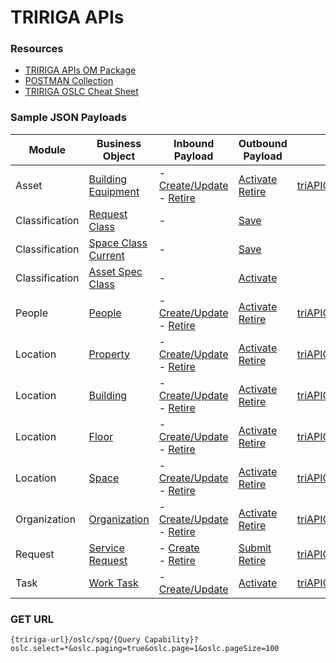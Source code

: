 # TRIRIGA APIs

### Resources

- [TRIRIGA APIs OM Package](/docs/ompackages/)
- [POSTMAN Collection](/docs/collection/)
- [TRIRIGA OSLC Cheat Sheet](/markdowns/oslccheatsheet.md)

### Sample JSON Payloads

Module | Business Object | Inbound Payload | Outbound Payload | Query Capability
---|---|---|---|---
Asset | [Building Equipment](/markdowns/Asset.md) | - [Create/Update](/docs/Payload_IN_Create_Asset.json) <br> - [Retire](/docs/Payload_IN_Retire_Asset.json) | [Activate](/docs/Payload_OUT_Asset.json) <br> [Retire](/docs/Payload_OUT_Asset.json) | [triAPICOutboundAssetQC](/docs/GET-Payloads/GET-Asset.json)
Classification | [Request Class](/markdowns/RequestClass.md) | - | [Save](/docs/Payload_OUT_Save_RequestClass.json) | 
Classification | [Space Class Current](/markdowns/SpaceClass.md) | - | [Save](/docs/Payload_OUT_Save_SpaceClass.json) |
Classification | [Asset Spec Class](/markdowns/AssetSpecClass.md) | - | [Activate](/docs/Payload_OUT_AssetSpecClass.json) |
People | [People](/markdowns/People.md) | - [Create/Update](/docs/Payload_IN_Create_People.json) <br> - [Retire](/docs/Payload_IN_Retire_People.json) | [Activate](/docs/Payload_OUT_Activate_People.json) <br> [Retire](/docs/Payload_OUT_Retire_People.json) | [triAPICOutboundPeopleQC](/docs/GET-Payloads/GET-People.json)
Location | [Property](/markdowns/Property.md) | - [Create/Update](/docs/Payload_IN_Create_Property.json) <br> - [Retire](/docs/Payload_IN_Retire_Property.json) | [Activate](/docs/Payload_OUT_Activate_Property.json) <br> [Retire](/docs/Payload_OUT_Retire_Property.json) | [triAPICOutboundPropertyQC](/docs/GET-Payloads/GET-Property.json)
Location | [Building](/markdowns/Building.md) | - [Create/Update](/docs/Payload_IN_Create_Building.json) <br> - [Retire](/docs/Payload_IN_Retire_Building.json) | [Activate](/docs/Payload_OUT_Activate_Building.json) <br> [Retire](/docs/Payload_OUT_Retire_Building.json) | [triAPICOutboundBuildingQC](/docs/GET-Payloads/GET-Building.json)
Location | [Floor](/markdowns/Floor.md) | - [Create/Update](/docs/Payload_IN_Create_Floor.json) <br> - [Retire](/docs/Payload_IN_Retire_Floor.json) | [Activate](/docs/Payload_OUT_Activate_Floor.json) <br> [Retire](/docs/Payload_OUT_Retire_Floor.json) | [triAPICOutboundFloorQC](/docs/GET-Payloads/GET-Floor.json)
Location | [Space](/markdowns/Space.md) | - [Create/Update](/docs/Payload_IN_Create_Space.json) <br> - [Retire](/docs/Payload_IN_Retire_Space.json) | [Activate](/docs/Payload_OUT_Space.json) <br> [Retire](/docs/Payload_OUT_Space.json) | [triAPICOutboundSpaceQC](/docs/GET-Payloads/GET-Space.json)
Organization | [Organization](/markdowns/Organization.md) | - [Create/Update](/docs/Payload_IN_Create_Organization.json) <br> - [Retire](/docs/Payload_IN_Retire_Organization.json) | [Activate](/docs/Payload_OUT_Organization.json) <br> [Retire](/docs/Payload_OUT_Organization.json) | [triAPICOutboundOrganizationQC](/docs/GET-Payloads/GET-Organization.json)
Request | [Service Request](/markdowns/ServiceRequest.md) | - [Create](/docs/Payload_IN_Create_ServiceRequest.json) <br> - [Retire](/docs/Payload_IN_Retire_ServiceRequest.json) | [Submit](/docs/Payload_OUT_Submit_ServiceRequest.json) <br> [Retire](/docs/Payload_OUT_Retire_ServiceRequest.json) | [triAPICOutboundServiceRequestQC](/docs/GET-Payloads/GET-ServiceRequest.json)
Task | [Work Task](/markdowns/WorkTask.md) | - [Create/Update](/docs/Payload_IN_Create_WorkTask.json) | [Activate](/docs/Payload_OUT_WorkTask.json) | [triAPICOutboundWorkTaskQC](/docs/GET-Payloads/GET-WorkTask.json)

### GET URL

```
{tririga-url}/oslc/spq/{Query Capability}?oslc.select=*&oslc.paging=true&oslc.page=1&oslc.pageSize=100
```
